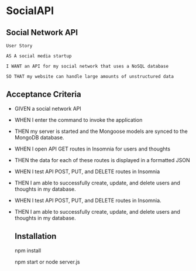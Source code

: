 # SocialAPI

## Social Network API
  `User Story`

    AS A social media startup

    I WANT an API for my social network that uses a NoSQL database

    SO THAT my website can handle large amounts of unstructured data

## Acceptance Criteria

- GIVEN a social network API

- WHEN I enter the command to invoke the application

- THEN my server is started and the Mongoose models are synced to the MongoDB database.

- WHEN I open API GET routes in Insomnia for users and thoughts

- THEN the data for each of these routes is displayed in a formatted JSON

- WHEN I test API POST, PUT, and DELETE routes in Insomnia

- THEN I am able to successfully create, update, and delete users and thoughts in my database.

- WHEN I test API POST, PUT, and DELETE routes in Insomnia.

- THEN I am able to successfully create, update, and delete users and thoughts in my database.

  ## Installation
  npm install

  npm start or node server.js